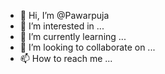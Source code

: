 - 👋 Hi, I’m @Pawarpuja
- 👀 I’m interested in ...
- 🌱 I’m currently learning ...
- 💞️ I’m looking to collaborate on ...
- 📫 How to reach me ...

<!---
Pawarpuja/Pawarpuja is a ✨ special ✨ repository because its `README.md` (this file) appears on your GitHub profile.
You can click the Preview link to take a look at your changes.
--->
